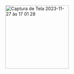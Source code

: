 <img width="200" alt="Captura de Tela 2023-11-27 às 17 01 28" src="https://github.com/gonzagajaque/minicurso-ufmt/assets/82250199/5d439e98-0ca7-4689-a356-a59ecbb959f4">
